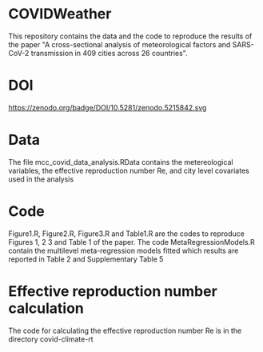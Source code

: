 # COVIDWeather
This repository contains the data and the code to reproduce the results of the paper 
"A cross-sectional analysis of meteorological factors and SARS-CoV-2 transmission in 409 cities across 26 countries".

# DOI
https://zenodo.org/badge/DOI/10.5281/zenodo.5215842.svg

# Data
The file mcc_covid_data_analysis.RData contains the metereological variables, the effective reproduction number Re, and city level covariates used in the analysis

# Code
Figure1.R, Figure2.R, Figure3.R and Table1.R are the codes to reproduce Figures 1, 2 3 and Table 1 of the paper.
The code MetaRegressionModels.R contain the multilevel meta-regression models fitted which results are reported in Table 2 and Supplementary Table 5

# Effective reproduction number calculation
The code for calculating the effective reproduction number Re is in the directory covid-climate-rt
